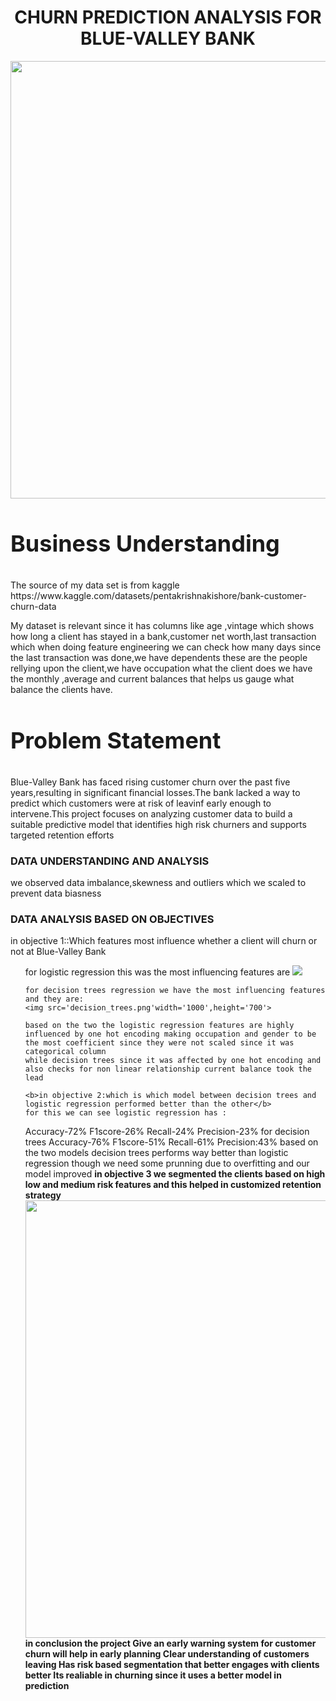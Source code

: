 <h1 style="text-align: center;">CHURN PREDICTION ANALYSIS FOR BLUE-VALLEY BANK</h1>
<img src="bank photo.jpg" width="1000" height="700">
<h3 style="font-size:36px;">Business Understanding</h3>
The source of my data set is from kaggle https://www.kaggle.com/datasets/pentakrishnakishore/bank-customer-churn-data 
    
My dataset is relevant since it has columns like age ,vintage which shows how long a client has stayed in a bank,customer net worth,last transaction which when doing feature engineering we can check how many days since the last transaction was done,we have dependents these are the people rellying upon the client,we have occupation what the client does we have the monthly ,average and current balances that helps us gauge what balance the clients have.
<h3 style="font-size:36px;"><b>Problem Statement</b></h3>
<body>
Blue-Valley Bank has faced rising customer churn over the past five years,resulting in significant financial losses.The bank lacked a way to predict which customers were at risk of leavinf early enough to intervene.This project focuses on analyzing customer data to build a suitable  predictive model that identifies high risk churners and supports targeted retention efforts
</body>
<h3> DATA UNDERSTANDING  AND ANALYSIS</h3>
we observed data imbalance,skewness and outliers which we scaled to prevent data biasness

<h3> DATA ANALYSIS BASED ON OBJECTIVES</h3>
in objective 1::Which features most influence whether a client will churn or not at Blue-Valley Bank</h3>
<ol>
    for logistic regression this was the most influencing features are 
    <img src='logistic.png',width="1000",height="700">
    
    for decision trees regression we have the most influencing features and they are:
    <img src='decision_trees.png'width='1000',height='700'>
    
    based on the two the logistic regression features are highly influenced by one hot encoding making occupation and gender to be the most coefficient since they were not scaled since it was categorical column
    while decision trees since it was affected by one hot encoding and also checks for non linear relationship current balance took the lead
  
    <b>in objective 2:which is which model between decision trees and logistic regression performed better than the other</b>
    for this we can see logistic regression has :
Accuracy-72%
F1score-26%
Recall-24%
Precision-23%
for decision trees
Accuracy-76%
F1score-51%
Recall-61%
Precision:43%
based on the two models decision trees performs way better than logistic regression though we need some prunning due to overfitting
    and our model improved
<b> in objective 3 we segmented the clients based on high low and medium risk features and this helped in customized retention strategy
    <img src="segment.png" width="1000" height="700">
 in conclusion the project
 Give an early warning system for customer churn will help in early planning 
Clear understanding of customers leaving
Has risk based segmentation that better engages with clients better
Its realiable in churning since it uses a better model in prediction

    